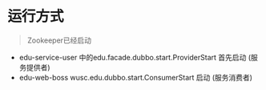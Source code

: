 # 运行方式
> Zookeeper已经启动
+ edu-service-user 中的edu.facade.dubbo.start.ProviderStart 首先启动 (服务提供者)
+ edu-web-boss wusc.edu.dubbo.start.ConsumerStart 启动 (服务消费者)
